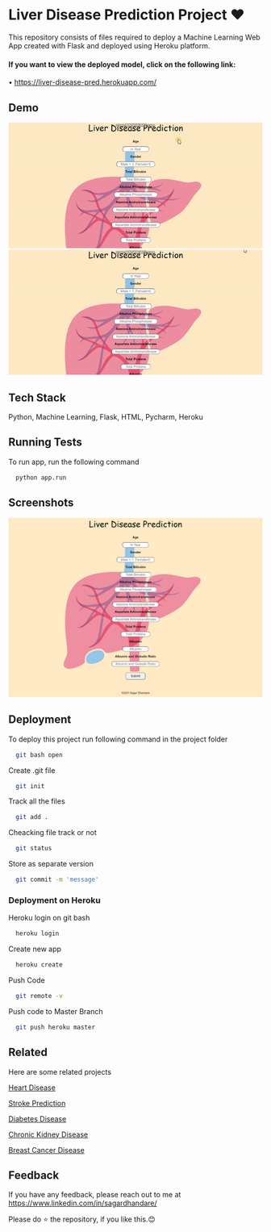 # Liver Disease Prediction Project ❤
This repository consists of files required to deploy a Machine Learning Web App created with Flask and deployed using Heroku platform.


#### If you want to view the deployed model, click on the following link:

• https://liver-disease-pred.herokuapp.com/

## Demo

<img src="https://raw.githubusercontent.com/SagarDhandare/Liver-Disease-Prediction-Project/main/Images/gif.gif">
<img src="https://raw.githubusercontent.com/SagarDhandare/Liver-Disease-Prediction-Project/main/Images/gif1.gif">

## Tech Stack

Python, Machine Learning, Flask, HTML, Pycharm, Heroku

  
## Running Tests

To run app, run the following command

```bash
  python app.run
```

  
## Screenshots

![App Screenshot](https://raw.githubusercontent.com/SagarDhandare/Liver-Disease-Prediction-Project/main/Images/screenshot.png)

  
## Deployment

To deploy this project run following command in the project folder

```bash
  git bash open
```

Create .git file
```bash
  git init
```
Track all the files
```bash
  git add .
```
Cheacking file track or not
```bash
  git status
```
Store as separate version
```bash
  git commit -m 'message'
```
### Deployment on Heroku

Heroku login on git bash

```bash
  heroku login
```
Create new app

```bash
  heroku create
```
Push Code
```bash
  git remote -v
```
Push code to Master Branch
```bash
  git push heroku master
```

  
## Related

Here are some related projects


[Heart Disease](https://github.com/SagarDhandare/Heart-Disease-Project)

[Stroke Prediction](https://github.com/SagarDhandare/Stroke-Prediction-Project)

[Diabetes Disease](https://github.com/SagarDhandare/Diabetes-Disease-Project)

[Chronic Kidney Disease](https://github.com/SagarDhandare/Chronic-Kidney-Disease-Prediction-Project)

[Breast Cancer Disease](https://github.com/SagarDhandare/Breast-Cancer-Disease-Prediction-Project)
  
## Feedback

If you have any feedback, please reach out to me at https://www.linkedin.com/in/sagardhandare/

Please do ⭐ the repository, if you like this.😊


